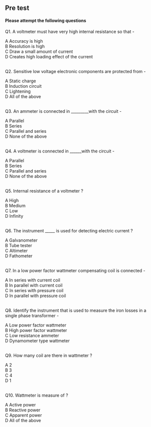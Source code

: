 ## Pre test
#### Please attempt the following questions

Q1. A voltmeter must have very high internal resistance so that -<br>

A   Accuracy is high<br>
B   Resolution is high<br>
C   Draw a small amount of current<br>
D   Creates high loading effect of the current<br><br>

Q2. Sensitive low voltage electronic components are protected from -<br>

A   Static charge  <br>
B   Induction circuit<br>
C   Lightening<br>
D   All of the above<br><br>

Q3. An ammeter is connected in _________with the circuit -<br>

A Parallel<br>
B   Series<br>
C   Parallel and series<br>
D   None of the above<br><br>

Q4. A voltmeter is connected in ______with the circuit -<br>

A    Parallel<br>
B   Series<br>
C   Parallel and series<br>
D   None of the above<br><br>

Q5. Internal resistance of a voltmeter ?<br>

A  High<br>
B  Medium<br>
C   Low<br>
D   Infinity<br><br>

Q6. The instrument _____ is used for detecting electric current ?

A   Galvanometer<br>
B   Tube tester <br>
C   Altimeter <br>
D   Fathometer  <br><br>

Q7. In a low power factor wattmeter compensating coil is connected -<br>

A   In series with current coil<br>
B  In parallel with current coil<br>
C  In series with pressure coil<br>
D  In parallel with pressure coil<br><br>

Q8.  Identify the instrument that is used to measure the iron losses in a single phase transformer -<br>

A  Low power factor wattmeter<br>
B  High power factor wattmeter<br>
C  Low resistance ammeter<br>
D  Dynamometer type wattmeter<br><br>

Q9. How many coil are there in wattmeter ?<br>

A   2<br>
B  3<br>
C   4<br>
D  1<br><br>

Q10. Wattmeter is measure of ?<br>

A  Active power<br>
B   Reactive power<br>
C  Apparent power<br>
D   All of the above<br><br>
